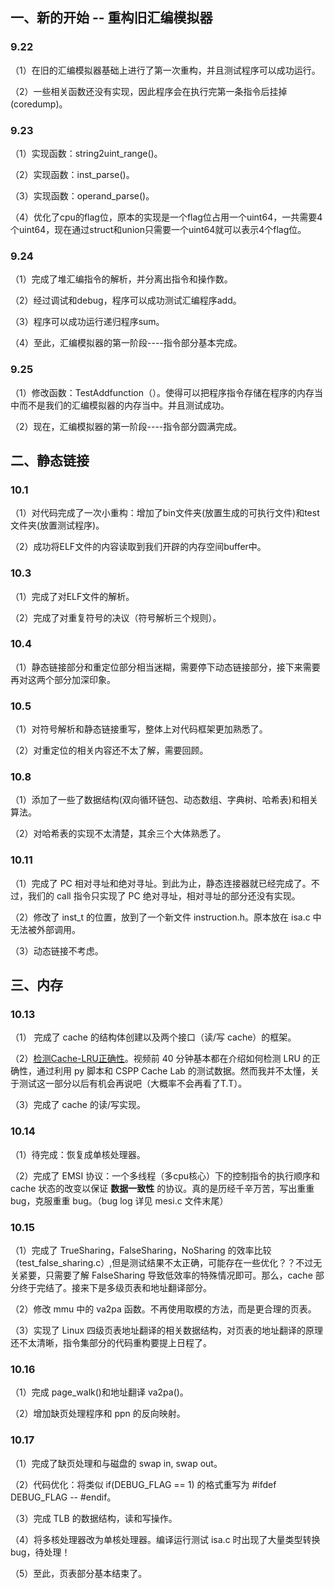 ## 一、新的开始 -- 重构旧汇编模拟器

### 9.22 
（1）在旧的汇编模拟器基础上进行了第一次重构，并且测试程序可以成功运行。

（2）一些相关函数还没有实现，因此程序会在执行完第一条指令后挂掉(coredump)。


### 9.23
（1）实现函数：string2uint_range()。

（2）实现函数：inst_parse()。

（3）实现函数：operand_parse()。

（4）优化了cpu的flag位，原本的实现是一个flag位占用一个uint64，一共需要4个uint64，现在通过struct和union只需要一个uint64就可以表示4个flag位。



### 9.24
（1）完成了堆汇编指令的解析，并分离出指令和操作数。

（2）经过调试和debug，程序可以成功测试汇编程序add。

（3）程序可以成功运行递归程序sum。

（4）至此，汇编模拟器的第一阶段----指令部分基本完成。


### 9.25
（1）修改函数：TestAddfunction（）。使得可以把程序指令存储在程序的内存当中而不是我们的汇编模拟器的内存当中。并且测试成功。

（2）现在，汇编模拟器的第一阶段----指令部分圆满完成。


## 二、静态链接
### 10.1
（1）对代码完成了一次小重构：增加了bin文件夹(放置生成的可执行文件)和test文件夹(放置测试程序)。

（2）成功将ELF文件的内容读取到我们开辟的内存空间buffer中。

### 10.3
（1）完成了对ELF文件的解析。

（2）完成了对重复符号的决议（符号解析三个规则）。

### 10.4
（1）静态链接部分和重定位部分相当迷糊，需要停下动态链接部分，接下来需要再对这两个部分加深印象。   
 
### 10.5
（1）对符号解析和静态链接重写，整体上对代码框架更加熟悉了。

（2）对重定位的相关内容还不太了解，需要回顾。

### 10.8
（1）添加了一些了数据结构(双向循环链包、动态数组、字典树、哈希表)和相关算法。

（2）对哈希表的实现不太清楚，其余三个大体熟悉了。

### 10.11
（1）完成了 PC 相对寻址和绝对寻址。到此为止，静态连接器就已经完成了。不过，我们的 call 指令只实现了 PC 绝对寻址，相对寻址的部分还没有实现。

（2）修改了 inst_t 的位置，放到了一个新文件 instruction.h。原本放在 isa.c 中无法被外部调用。

（3）动态链接不考虑。


## 三、内存
### 10.13
（1） 完成了 cache 的结构体创建以及两个接口（读/写 cache）的框架。

（2）[检测Cache-LRU正确性](https://www.bilibili.com/video/BV17K4y1N7Q2?p=30&vd_source=38033fe3a1f136728a1d6f8acf710b51)。视频前 40 分钟基本都在介绍如何检测 LRU 的正确性，通过利用 py 脚本和 CSPP Cache Lab 的测试数据。然而我并不太懂，关于测试这一部分以后有机会再说吧（大概率不会再看了T.T）。

（3）完成了 cache 的读/写实现。

### 10.14
（1）待完成：恢复成单核处理器。

（2）完成了 EMSI 协议：一个多线程（多cpu核心）下的控制指令的执行顺序和 cache 状态的改变以保证 **数据一致性** 的协议。真的是历经千辛万苦，写出重重 bug，克服重重 bug。（bug log 详见 mesi.c 文件末尾）

### 10.15
（1）完成了 TrueSharing，FalseSharing，NoSharing 的效率比较（test_false_sharing.c）,但是测试结果不太正确，可能存在一些优化？？不过无关紧要，只需要了解 FalseSharing 导致低效率的特殊情况即可。那么，cache 部分终于完结了。接来下是多级页表和地址翻译部分。

（2）修改 mmu 中的 va2pa 函数。不再使用取模的方法，而是更合理的页表。

（3）实现了 Linux 四级页表地址翻译的相关数据结构，对页表的地址翻译的原理还不太清晰，指令集部分的代码重构要提上日程了。


### 10.16
（1）完成 page_walk()和地址翻译 va2pa()。

（2）增加缺页处理程序和 ppn 的反向映射。


### 10.17
（1）完成了缺页处理和与磁盘的 swap in, swap out。

（2）代码优化：将类似 if(DEBUG_FLAG == 1) 的格式重写为 #ifdef DEBUG_FLAG -- #endif。

（3）完成 TLB 的数据结构，读和写操作。

（4）将多核处理器改为单核处理器。编译运行测试 isa.c 时出现了大量类型转换 bug，待处理！

（5）至此，页表部分基本结束了。
